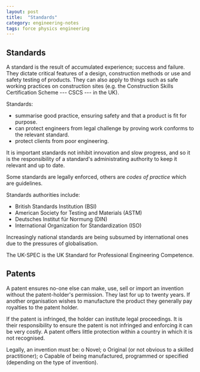```yaml
---
layout: post
title:  "Standards"
category: engineering-notes
tags: force physics engineering
---
```


## Standards

A standard is the result of accumulated experience; success and
failure. They dictate critical features of a design, construction
methods or use and safety testing of products. They can also apply to
things such as safe working practices on construction sites (e.g. the
Construction Skills Certification Scheme --- CSCS --- in the UK).

Standards:
* summarise good practice, ensuring safety and that a product is fit
  for purpose.
* can protect engineers from legal challenge by proving work conforms
  to the relevant standard.
* protect clients from poor engineering.

It is important standards not inhibit innovation and slow progress,
and so it is the responsibility of a standard's administrating
authority to keep it relevant and up to date.

Some standards are legally enforced, others are _codes of practice_
which are guidelines.

Standards authorities include:
* British Standards Institution (BSI)
* American Society for Testing and Materials (ASTM)
* Deutsches Institut für Normung (DIN)
* International Organization for Standardization (ISO)

Increasingly national standards are being subsumed by international
ones due to the pressures of globalisation.

The UK-SPEC is the UK Standard for Professional Engineering Competence.

## Patents

A patent ensures no-one else can make, use, sell or import an
invention without the patent-holder's permission. They last for up to
twenty years. If another organisation wishes to manufacture the
product they generally pay royalties to the patent holder.

If the patent is infringed, the holder can institute legal
proceedings. It is their responsibility to ensure the patent is not
infringed and enforcing it can be very costly. A patent offers little
protection within a country in which it is not recognised.

Legally, an invention must be:
o Novel;
o Original (or not obvious to a skilled practitioner);
o Capable of being manufactured, programmed or specified (depending on
  the type of invention).

